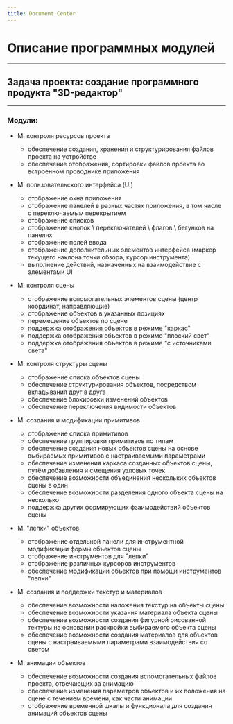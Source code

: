 ```yaml
---
title: Document Center
---
```


# Описание программных модулей

---

## Задача проекта: создание программного продукта "3D-редактор"

---

### Модули:

- М. контроля ресурсов проекта
  - обеспечение создания, хранения и структурирования файлов проекта на устройстве
  - обеспечение отображения, сортировки файлов проекта во встроенном проводнике приложения

- М. пользовательского интерфейса (UI)
  - отображение окна приложения
  - отображение панелей в разных частях приложения, в том числе с переключаемым перекрытием
  - отображение списков
  - отображение кнопок \ переключателей \ флагов \ бегунков на панелях
  - отображение полей ввода
  - отображение дополнительных элементов интерфейса (маркер текущего наклона точки обзора, курсор инструмента)
  - выполнение действий, назначенных на взаимодействие с элементами UI

- М. контроля сцены
  - отображение вспомогательных элементов сцены (центр координат, направляющие)
  - отображение объектов в указанных позициях
  - перемещение объектов по сцене
  - поддержка отображения объектов в режиме "каркас"
  - поддержка отображения объектов в режиме "плоский свет"
  - поддержка отображения объектов в режиме "с источниками света"

- М. контроля структуры сцены
  - отображение списка объектов сцены
  - обеспечение структурирования объектов, посредством вкладывания друг в друга
  - обеспечение блокировки изменений объектов
  - обеспечение переключения видимости объектов

- М. создания и модификации примитивов
  - отображение списка примитивов
  - обеспечение группировки примитивов по типам
  - обеспечение создания новых объектов сцены на основе выбираемых примитивов с настраиваемыми параметрами
  - обеспечение изменения каркаса созданных объектов сцены, путём добавления и смещения узловых точек
  - обеспечение возможности объединения нескольких объектов сцены в один
  - обеспечение возможности разделения одного объекта сцены на несколько
  - поддержка других формирующих фзаимодействий объектов сцены

- М. "лепки" объектов
  - отображение отдельной панели для инструментной модификации формы объектов сцены
  - отображение инструментов для "лепки"
  - отображение различных курсоров инструментов
  - обеспечение модификации объектов при помощи инструментов "лепки"

- М. создания и поддержки текстур и материалов
  - обеспечение возможности наложения текстур на объекты сцены
  - обеспечение возможности указания материала объекта сцены
  - обеспечение возможности создания фигурной рисованной тектуры на основании раскройки выбираемого объекта сцены
  - обеспечение возможности создания материалов для объектов сцены с настраиваемыми параметрами взаимодействия со светом

- М. анимации объектов
  - обеспечение возможности создания вспомогательных файлов проекта, отвечающих за анимацию
  - обеспечение изменения параметров объектов и их положения на сцене с течением времени, как части анимации
  - отображение временной шкалы и функционала для создания анимаций объектов сцены
